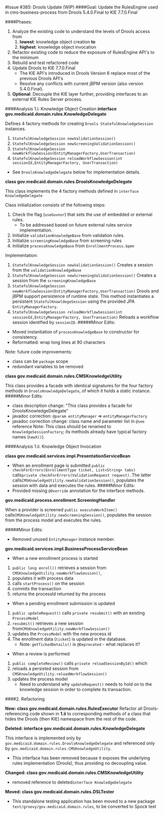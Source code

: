 #Issue #385: Drools Update (WIP)
####Goal: Update the RulesEngine used in cms-business-process from Drools 5.4.0.Final to KIE 7.7.0.Final
    
####Phases:
1. Analyze the existing code to understand the levels of Drools access from 
    1. **lowest**: knowledge object creation **to** 
    2. **highest**: knowledge object invocation
2. Refactor existing code to reduce the exposure of RulesEngine API's to the minimum
3. Rebuild and test refactored code
4. Update Drools to KIE 7.7.0.Final 
    - The KIE API's introduced in Drools Version 6 replace most of the
    previous Drools API's
    - Resolve any conflicts with current jBPM version (also version 5.4.0.Final).
5. **Optional**: Decouple the KIE layer further, providing interfaces
to an external KIE Rules Server process.

####Analysis 1.i: Knowledge Object Creation
**interface gov.medicaid.domain.rules.KnowledgeDelegate**

Defines 4 factory methods for creating `Drools StatefulKnowledgeSession` instances.
1. `StatefulKnowledgeSession newValidationSession()`
2. `StatefulKnowledgeSession newScreeningValidationSession()`
3. `StatefulKnowledgeSession newWorkflowSession(EntityManagerFactory,UserTransaction)`
4. `StatefulKnowledgeSession reloadWorkflowSession(int sessionId,EntityManagerFactory, UserTransaction)`
* See `DroolsKnowledgeDelegate` below for implementation details.


**class gov.medicaid.domain.rules.DroolsKnowledgeDelegate**

This class implements the 4 factory methods defined in `interface KnowledgeDelegate` 

Class initialization consists of the following steps:
1. Check the flag (`useGuvnor`) that sets the use of embedded or external rules.
    - To be addressed based on future external rules service implementation.
2. Initialize `validationKnowledgeBase` from validation rules.
3. Initialize `screeningKnowledgeBase` from screening rules
4. Initialize `processKnowledgeBase` from `EnrollmentProcess.bpmn`

Implementation:
1. `StatefulKnowledgeSession newValidationSession()`
Creates a session from the `validationKnowledgeBase`
2. `StatefulKnowledgeSession newScreeningValidationSession()`
Creates a session from the `screeningKnowledgeBase`
3. `StatefulKnowledgeSession newWorkflowSession(EntityManagerFactory,UserTransaction)`
Drools and jBPM support persistence of runtime state. This method instantiates
a persistent `StatefulKnowldegeSession` using the provided JPA `EntityManagerFactory`.
4.   `StatefulKnowledgeSession reloadWorkflowSession(int sessionId,EntityManagerFactory, UserTransaction)`
Reloads a workflow session identified by `sessionID`.
#####Minor Edits:
* Moved instantiation of `processKnowledgeBase` to constructor for consistency.
* Reformatted: wrap long lines at 90 characters

Note: future code improvements:
* class can be `package` scope
* redundant variables to be removed


**class gov.medicaid.domain.rules.CMSKnowledgeUtility**

This class provides a facade with identical signatures for the four factory methods in
`DroolsKnowledgeDelegate`, of which it holds a static instance.
#####Minor Edits:
* class description change: "This class provides a facade for DroolsKnowledgeDelegate"
* javadoc correction: `@param entityManager` => `entityManagerFactory`
* javadoc correction change: class name and parameter list in `@see` reference
Note: This class should be renamed to `KnowledgeSessionFactory`;
its methods already have typical factory names (`newX()`).

####Analysis 1.ii: Knowledge Object Invocation

**class gov.medicaid.services.impl.PresentationServiceBean**
* When an enrollment page is submitted `public checkForErrors(EnrollmentType ticket, List<String> tabs)`
calls`private checkForErrors(ValidationRequest request)`.
The latter calls`CMSKnowledgeUtility.newValidationSession()`,
populates the session with data and executes the rules.
#####Minor Edits:
* Provided missing `@Override` annotation for the interface methods.


**gov.medicaid.process.enrollment.ScreeningHandler**

When a provider is screened `public executeWorkItem()` calls`CMSKnowledgeUtility.newScreeningSession()`,
populates the session from the process model and executes the rules.

#####Minor Edits:
* Removed unused `EntityManager` instance member.


**gov.medicaid.services.impl.BusinessProcessServiceBean**
* When a new enrollment process is started
1. `public long enroll()` retrieves a session from `CMSKnowledgeUtility.newWorkflowSession()`,
2. populates it with process data
3. calls `startProcess()` on the session
4. commits the transaction
5. returns the processId returned by the process
* When a pending enrollment submission is updated 
1. `public updateRequest()` calls `private resubmit()` with an existing `ProcessModel`
2. `resubmit()` retrieves a new session from`CMSKnowledgeUtility.newWorkflowSession()`
3. updates the `PrcessModel` with the new process id
4. The enrollment data (`ticket`) is updated in the database.
    * Note: `getTickedDetails()` is `@Deprecated` - what replaces it?
* When a review is performed
1. `public completeReview()` calls `private reloadSessionById()` which
2. reloads a persisted session from `CMSKnowledgeUtility.reloadWorkflowSession()`
3. updates the process model
    * Need to understand why `updateRequest()` needs to hold on to the knowledge session
    in order to complete its transaction.  

####2. Refactoring

**New: class gov.medicaid.domain.rules.RulesExecutor**
Refactor all Drools-referencing code shown in **1.ii** to corresponding
methods of a class that hides the Drools (then KIE) namespace from the
rest of the code. 

**Deleted: interface gov.medicaid.domain.rules.KnowledgeDelegate**

This interface is implemented only by `gov.medicaid.domain.rules.DroolsKnowledgeDelegate`
and referenced only by `gov.medicaid.domain.rules.CMSKnowledgeUtility`.
* This interface has been removed because it exposes the underlying
rules implementation (Drools), thus providing no decoupling value.


**Changed: class gov.medicaid.domain.rules.CMSKnowledgeUtility**
* removed reference to deleted`interface KnowledgeDelegate`


**Moved: class gov.medicaid.domain.rules.DSLTester**
* This standalone testing application has been moved to a new package `test/groovy/gov.medicaid.domain.rules`,
to be converted to Spock test
